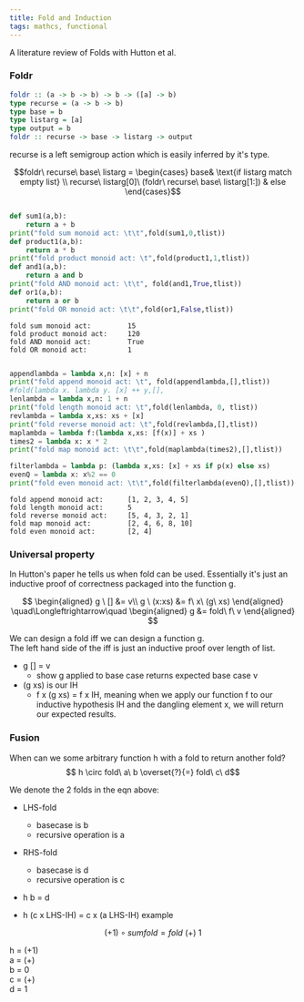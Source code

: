 ```yaml
---
title: Fold and Induction
tags: mathcs, functional
---
```


A literature review of Folds with Hutton et al.

### Foldr

```haskell
foldr :: (a -> b -> b) -> b -> ([a] -> b)
type recurse = (a -> b -> b)
type base = b
type listarg = [a]
type output = b
foldr :: recurse -> base -> listarg -> output
```
recurse is a left semigroup action which is easily inferred by it's type.

$$foldr\ recurse\ base\ listarg = \begin{cases} base& \text{if listarg match empty list} \\ recurse\ listarg[0]\ (foldr\ recurse\ base\ listarg[1:]) & else \end{cases}$$



```python

def sum1(a,b):
    return a + b
print("fold sum monoid act: \t\t",fold(sum1,0,tlist))
def product1(a,b):
    return a * b
print("fold product monoid act: \t",fold(product1,1,tlist))
def and1(a,b):
    return a and b
print("fold AND monoid act: \t\t", fold(and1,True,tlist))
def or1(a,b):
    return a or b
print("fold OR monoid act: \t\t",fold(or1,False,tlist))
```
```code
fold sum monoid act: 		 15
fold product monoid act: 	 120
fold AND monoid act: 		 True
fold OR monoid act: 		 1

```


```python

appendlambda = lambda x,n: [x] + n
print("fold append monoid act: \t", fold(appendlambda,[],tlist))
#fold(lambda x. lambda y. [x] ++ y,[],
lenlambda = lambda x,n: 1 + n
print("fold length monoid act: \t",fold(lenlambda, 0, tlist))
revlambda = lambda x,xs: xs + [x]
print("fold reverse monoid act: \t",fold(revlambda,[],tlist))
maplambda = lambda f:(lambda x,xs: [f(x)] + xs )
times2 = lambda x: x * 2
print("fold map monoid act: \t\t",fold(maplambda(times2),[],tlist))

filterlambda = lambda p: (lambda x,xs: [x] + xs if p(x) else xs)
evenQ = lambda x: x%2 == 0
print("fold even monoid act: \t\t",fold(filterlambda(evenQ),[],tlist))
```

```code
fold append monoid act: 	 [1, 2, 3, 4, 5]
fold length monoid act: 	 5
fold reverse monoid act: 	 [5, 4, 3, 2, 1]
fold map monoid act: 		 [2, 4, 6, 8, 10]
fold even monoid act: 		 [2, 4]
```

### Universal property

In Hutton's paper he tells us when fold can be used. Essentially it's just an inductive proof of correctness packaged into the function g.

$$   \begin{aligned}
    g  \ []  &=  v\\
    g \ (x:xs) &=  f\ x\ (g\ xs) 
  \end{aligned}
  \quad\Longleftrightarrow\quad
  \begin{aligned}
    g &= fold\ f\ v 
  \end{aligned} $$

We can design a fold iff we can design a function g.  
The left hand side of the iff is just an inductive proof over length of list.

* g [] = v
  * show g applied to base case returns expected base case v
* (g xs) is our IH  
  * f x (g xs) = f x IH, meaning when we apply our function f to our inductive hypothesis IH and the dangling element x, we will return our expected results.

### Fusion
When can we some arbitrary function h with a fold to return another fold?
$$ h \circ fold\ a\ b \overset{?}{=} fold\ c\ d$$

We denote the 2 folds in the eqn above:  

* LHS-fold
  * basecase is b
  * recursive operation is a
* RHS-fold
  * basecase is d
  * recursive operation is c

* h b = d
* h (c x LHS-IH) = c x (a LHS-IH) 
example  

$$ (+1) \circ sumfold = fold\ (+)\ 1 $$
  
h = (+1)  
a = (+)  
b = 0  
c = (+)  
d = 1  
